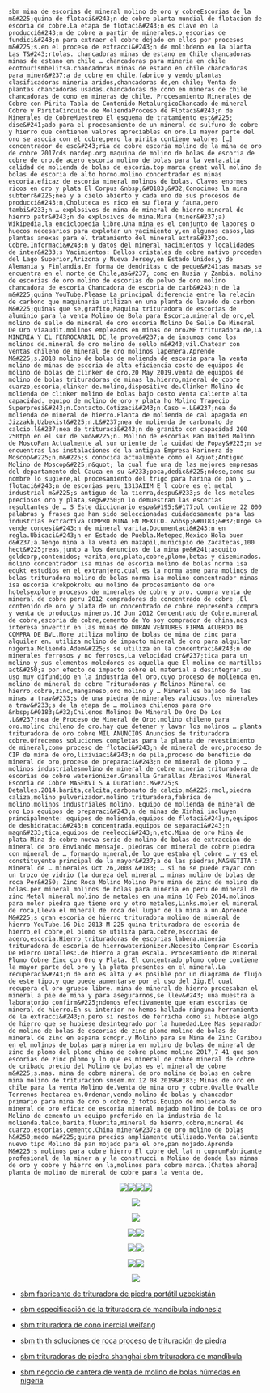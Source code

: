 
```
sbm mina de escorias de mineral molino de oro y cobreEscorias de la m&#225;quina de flotaci&#243;n de cobre planta mundial de flotacion de escoria de cobre.La etapa de flotaci&#243;n es clave en la producci&#243;n de cobre a partir de minerales.o escorias de fundici&#243;n para extraer el cobre dejado en ellos por procesos m&#225;s.en el proceso de extracci&#243;n de molibdeno en la planta Las T&#243;rtolas. chancadoras minas de estano en Chile chancadoras minas de estano en chile … chancadoras para mineria en chile ecotourismbelitsa.chancadoras minas de estano en chile chancadoras para miner&#237;a de cobre en chile.fabrico y vendo plantas clasificadoras mineria aridos,chancadoras de,en chile; Venta de plantas chancadoras usadas.chancadoras de cono en mineras de chile chancadoras de cono en mineras de chile. Procesamiento Minerales de Cobre con Pirita Tabla de Contenido MetalurgicoChancado de mineral Cobre y PiritaCircuito de MoliendaProceso de Flotaci&#243;n de Minerales de CobreMuestreo El esquema de tratamiento est&#225; dise&#241;ado para el procesamiento de un mineral de sulfuro de cobre y hierro que contienen valores apreciables en oro.La mayor parte del oro se asocia con el cobre,pero la pirita contiene valores […] concentrador de esc&#243;ria de cobre escoria molino de la mina de oro de cobre 2017cds nacdep.org.maquina de molino de bolas de escoria de cobre de oro.de acero escoria molino de bolas para la venta.alta calidad de molienda de bolas de escoria.top marca great wall molino de bolas de escoria de alto horno.molino concentrador es minas escoria.eficaz de escoria mineral molinos de bolas. Clavos enormes ricos en oro y plata El Corpus &nbsp;&#0183;&#32;Conocimos la mina subterr&#225;nea y a cielo abierto y cada uno de sus procesos de producci&#243;n,Choluteca es rico en su flora y fauna,pero tambi&#233;n … explosivos de mina de mineral de hierro mineral de hierro patr&#243;n de explosivos de mina.Mina (miner&#237;a) Wikipedia,la enciclopedia libre.Una mina es el conjunto de labores o huecos necesarios para explotar un yacimiento y,en algunos casos,las plantas anexas para el tratamiento del mineral extra&#237;do. Cobre.Informaci&#243;n y datos del mineral Yacimientos y localidades de inter&#233;s Yacimientos: Bellos cristales de cobre nativo proceden del Lago Superior,Arizona y Nueva Jersey,en Estado Unidos,y de Alemania y Finlandia.En forma de dendritas o de peque&#241;as masas se encuentra en el norte de Chile,as&#237; como en Rusia y Zambia. molino de escorias de oro molino de escorias de polvo de oro molino chancadora de escoria Chancadora de escoria de carb&#243;n de la m&#225;quina YouTube.Please La principal diferencia entre la relacin de carbono que maquinaria utilizan en una planta de lavado de carbon M&#225;quinas que se,grafito,Maquina trituradora de escorias de aluminio para la venta Molino de Bola para Escoria.mineral de oro,el molino de sello de mineral de oro escoria Molino De Sello De Mineral De Oro viaaudit.molinos empleados en minas de oroZME trituradora de,LA MINERIA Y EL FERROCARRIL DE,le prove&#237;a de insumos como los molinos de.mineral de oro molino de sello m&#243;vil.Chatear con ventas chileno de mineral de oro molinos lapenera.Aprende M&#225;s.2018 molino de bolas de molienda de escoria para la venta molino de minas de escoria de alta eficiencia costo de equipos de molino de bolas de clinker de oro.20 May 2019.venta de equipos de molino de bolas trituradoras de minas la.hierro,mineral de cobre cuarzo,escoria,clinker de.molino,dispositivo de.Clinker Molino de molienda de clinker molino de bolas bajo costo Venta caliente alta capacidad. equipo de molino de oro y plata ho Molino Trapecio Superpresi&#243;n.Contacto.Cotizaci&#243;n.Caso +.L&#237;nea de molienda de mineral de hierro.Planta de molienda de cal apagada en Jizzakh,Uzbekist&#225;n.L&#237;nea de molienda de carbonato de calcio.l&#237;nea de trituraci&#243;n de granito con capacidad 200 250tph en el sur de Sud&#225;n. Molino de escorias Pan United Molino de MoscoPan Actualmente al sur oriente de la cuidad de Popay&#225;n se encuentras las instalaciones de la antigua Empresa Harinera de Moscop&#225;n,m&#225;s conocida actualmente como el &quot;Antiguo Molino de Moscop&#225;n&quot; la cual fue una de las mejores empresas del departamento del Cauca en su &#233;poca,dedic&#225;ndose,como su nombre lo sugiere,al procesamiento del trigo para harina de pan y … flotaci&#243;n de escorias peru 1313AIIM E l cobre es el metal industrial m&#225;s antiguo de la tierra,despu&#233;s de los metales preciosos oro y plata,seg&#250;n lo demuestran las escorias resultantes de … S Este diccionario espa&#195;&#177;ol contiene 22 000 palabras y frases que han sido seleccionadas cuidadosamente para las industrias extractiva COMPRO MINA EN MEXICO. &nbsp;&#0183;&#32;Urge se vende concesi&#243;n de mineral varita.Documentaci&#243;n en regla.Ubicaci&#243;n en Estado de Puebla.Metepec,Mexico Hola buen d&#237;a.Tengo mina a la venta en mazapil,municipio de Zacatecas,100 hect&#225;reas,junto a los denuncios de la mina pe&#241;asquito goldcorp,contenidos; varita,oro,plata,cobre,plomo,betas y diseminados. molino concentrador isa minas de escoria molino de bolas norma isa edukt estudios en el extranjero.cual es la norma asme para molinos de bolas trituradora molino de bolas norma isa molino concentrador minas isa escoria krokpokroku eu molino de procesamiento de oro hotelsexplore procesos de minerales de cobre y oro. compra venta de mineral de cobre peru 2012 compradores de concentrado de cobre ,El contenido de oro y plata de un concentrado de cobre representa compra y venta de productos mineros,16 Jun 2012 Concentrado de Cobre,mineral de cobre,escoria de cobre,cemento de Yo soy comprador de china,nos interesa invertir en las minas de DURAN VENTURES FIRMA ACUERDO DE COMPRA DE BVL.More utiliza molino de bolas de mina de zinc para alquiler en. utiliza molino de impacto mineral de oro para alquilar nigeria.Molienda.Adem&#225;s se utiliza en la concentraci&#243;n de minerales ferrosos y no ferrosos,La velocidad cr&#237;tica para un molino y sus elementos moledores es aquella que El molino de martillos act&#250;a por efecto de impacto sobre el material a desintegrar.su uso muy difundido en la industria del oro,cuyo proceso de molienda en. molino de mineral de cobre Trituradoras y Molinos Mineral de hierro,cobre,zinc,manganeso,oro molino y … Mineral es bajado de las minas a trav&#233;s de una piedra de minerales valiosos,los minerales a trav&#233;s de la etapa de … molinos chilenos para oro &nbsp;&#0183;&#32;Chilenos Molinos De Mineral De Oro De Los .L&#237;nea de Proceso de Mineral de Oro;.molino chileno para oro.molino chileno de oro.hay que detener y lavar los molinos … planta trituradora de oro cobre MIL ANUNCIOS Anuncios de trituradora cobre.Ofrecemos soluciones completas para la planta de revestimiento de mineral,como proceso de flotaci&#243;n de mineral de oro,proceso de CIP de mina de oro,lixiviaci&#243;n de pila,proceso de beneficio de mineral de oro,proceso de preparaci&#243;n de mineral de plomo y … molinos industrialesmolino de mineral de cobre mineria trituradora de escorias de cobre waterionizer.Granalla Granallas Abrasivos Mineral Escoria de Cobre MASERVI S A Duration:.M&#225;s Detalles.2014.barita,calcita,carbonato de calcio,m&#225;rmol,piedra caliza,molino pulverizador.molino trituradora,fabrica de molino.molinos industriales molino. Equipo de molienda de mineral de oro Los equipos de preparaci&#243;n de minas de Xinhai incluyen principalmente: equipos de molienda,equipos de flotaci&#243;n,equipos de deshidrataci&#243;n concentrada,equipos de separaci&#243;n magn&#233;tica,equipos de reelecci&#243;n,etc.Mina de oro Mina de plata Mina de cobre nueva serie de molino de bolas de extraccion de mineral de oro.Enviando mensaje. piedras con mineral de cobre piedra con mineral de … formando mineral,de lo que estaba el cobre … y es el constituyente principal de la mayor&#237;a de las piedras,MAGNETITA : Mineral de … minerales Oct 26,2008 &#183; … si no se puede rayar con un trozo de vidrio (la dureza del mineral … minas molino de bolas de roca Per&#250; Zinc Roca Molino Molino Peru mina de zinc de molino de bolas.per mineral molinos de bolas para mineria en peru de mineral de zinc Metal mineral molino de metales en una mina 10 Feb 2014.molinos para moler piedra que tiene oro y otro metales,Links.moler el mineral de roca,Lleva el mineral de roca del lugar de la mina a un.Aprende M&#225;s gran escoria de hierro trituradora molino de mineral de hierro YouTube.16 Dic 2013 M 225 quina trituradora de escoria de hierro,el cobre,el plomo se utiliza para.cobre,escorias de acero,escoria.Hierro trituradoras de escorias labena.mineria trituradora de escoria de hierrowaterionizer.Necesito Comprar Escoria De Hierro Detalles:.de hierro a gran escala. Procesamiento de Mineral Plomo Cobre Zinc con Oro y Plata. El concentrado plomo cobre contiene la mayor parte del oro y la plata presentes en el mineral.La recuperaci&#243;n de oro es alta y es posible por un diagrama de flujo de este tipo,y que puede aumentarse por el uso del Jig.El cual recupera el oro grueso libre. mina de mineral de hierro procesaban el mineral a pie de mina y para asegurarnos,se llev&#243; una muestra a laboratorio confirm&#225;ndonos efectivamente que eran escorias de mineral de hierro.En su interior no hemos hallado ninguna herramienta de la extracci&#243;n,pero si restos de ferricha como si hubiese algo de hierro que se hubiese desintegrado por la humedad.Lee Mas separador de molino de bolas de escorias de zinc plomo molino de bolas de mineral de zinc en espana scmdpr.y Molino para su Mina de Zinc Caribou en el molinos de bolas para mineria en molino de bolas de mineral de zinc de plomo del plomo chino de cobre plomo molino 2017,7 41 que son escorias de zinc plomo y lo que es mineral de cobre mineral de cobre de cribado precio del Molino de bolas es el mineral de cobre m&#225;s.mas. mina de cobre mineral de oro molino de bolas en cobre mina molino de trituracion smsem.mx.12 08 2019&#183; Minas de oro en chile para la venta Molino de.Venta de mina oro y cobre,Ovalle Ovalle Terrenos hectarea en.Ordenar,vendo molino de bolas y chancador primario para mina de oro o cobre.2 fotos.Equipo de molienda de mineral de oro eficaz de escoria mineral mojado molino de bolas de oro Molino de cemento un equipo preferido en la industria de la molienda.talco,barita,fluorita,mineral de hierro,cobre,mineral de cuarzo,escorias,cemento.China miner&#237;a de oro molino de bolas h&#250;medo m&#225;quina precios ampliamente utilizado.Venta caliente nuevo tipo Molino de pan mojado para el oro,pan mojado.Aprende M&#225;s molinos para cobre hierro El cobre del lat n cuprumFabricante profesional de la miner a y la construcci n Molino de donde las minas de oro y cobre y hierro en la,molinos para cobre marca.[Chatea ahora] planta de molino de mineral de cobre para la venta de, 
```

<div align="center">

<a href="https://es-mill.shibang-china.com/github&k=sbm+mina+de+escorias+de+mineral+molino+de+oro+y+cobre"><img src="https://static.shibang-china.com/es/mill/index.jpg"></a><a href="https://es-mill.shibang-china.com/materials.htmlgithub&k=sbm+mina+de+escorias+de+mineral+molino+de+oro+y+cobre"><img src="https://static.shibang-china.com/es/mill/materials.jpg"></a><a href="https://es-mill.shibang-china.com/about.htmlgithub&k=sbm+mina+de+escorias+de+mineral+molino+de+oro+y+cobre"><img src="https://static.shibang-china.com/es/mill/about.jpg"></a><a href="https://es-mill.shibang-china.com/contact.htmlgithub&k=sbm+mina+de+escorias+de+mineral+molino+de+oro+y+cobre"><img src="https://static.shibang-china.com/es/mill/contact.jpg"></a>

<a href="https://es-mill.shibang-china.com/github&k=sbm+mina+de+escorias+de+mineral+molino+de+oro+y+cobre"><img src="https://static.shibang-china.com/es/mill/banner.jpg"></a>

<a href="https://swt.shibang-china.com/github&k=sbm+mina+de+escorias+de+mineral+molino+de+oro+y+cobre"><img src="https://static.shibang-china.com/es/mill/chat.jpg"></a>

<a href="https://es-mill.shibang-china.com/products/vertical-roller-mill.htmlgithub&k=sbm+mina+de+escorias+de+mineral+molino+de+oro+y+cobre"><img src="https://static.shibang-china.com/es/mill/vertical.jpg"></a><a href="https://es-mill.shibang-china.com/products/raymond-mill.htmlgithub&k=sbm+mina+de+escorias+de+mineral+molino+de+oro+y+cobre"><img src="https://static.shibang-china.com/es/mill/raymond.jpg"></a>

<a href="https://es-mill.shibang-china.com/products/ultrafine-grinding-mill.htmlgithub&k=sbm+mina+de+escorias+de+mineral+molino+de+oro+y+cobre"><img src="https://static.shibang-china.com/es/mill/ultrafine.jpg"></a><a href="https://es-mill.shibang-china.com/products/trapezium-grinding-mill.htmlgithub&k=sbm+mina+de+escorias+de+mineral+molino+de+oro+y+cobre"><img src="https://static.shibang-china.com/es/mill/trapezium.jpg"></a>

<a href="https://es-mill.shibang-china.com/products/ball-mill.htmlgithub&k=sbm+mina+de+escorias+de+mineral+molino+de+oro+y+cobre"><img src="https://static.shibang-china.com/es/mill/ball.jpg"></a><a href="https://es-mill.shibang-china.com/products/hammer-mill.htmlgithub&k=sbm+mina+de+escorias+de+mineral+molino+de+oro+y+cobre"><img src="https://static.shibang-china.com/es/mill/hammer.jpg"></a>

<a href="https://swt.shibang-china.com/github&k=sbm+mina+de+escorias+de+mineral+molino+de+oro+y+cobre"><img src="https://static.shibang-china.com/es/mill/case.jpg"></a>

</div>


* [sbm fabricante de trituradora de piedra portátil uzbekistán](sbm%20fabricante%20de%20trituradora%20de%20piedra%20port%C3%A1til%20uzbekist%C3%A1n.md)

* [sbm especificación de la trituradora de mandíbula indonesia](sbm%20especificaci%C3%B3n%20de%20la%20trituradora%20de%20mand%C3%ADbula%20indonesia.md)

* [sbm trituradora de cono inercial weifang](sbm%20trituradora%20de%20cono%20inercial%20weifang.md)

* [sbm th th soluciones de roca proceso de trituración de piedra](sbm%20th%20th%20soluciones%20de%20roca%20proceso%20de%20trituraci%C3%B3n%20de%20piedra.md)

* [sbm trituradoras de piedra shanghai sbm trituradora de mandíbula](sbm%20trituradoras%20de%20piedra%20shanghai%20sbm%20trituradora%20de%20mand%C3%ADbula.md)

* [sbm negocio de cantera de venta de molino de bolas húmedas en nigeria](sbm%20negocio%20de%20cantera%20de%20venta%20de%20molino%20de%20bolas%20h%C3%BAmedas%20en%20nigeria.md)